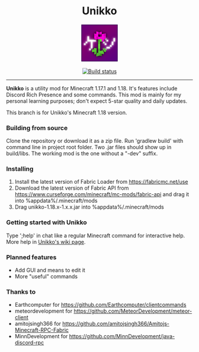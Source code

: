 <h1 align="center">Unikko</h1>
<p align="center">
<img src="https://raw.githubusercontent.com/jnkyto/Unikko/main/src/main/resources/assets/unikko/unikko.png" width="20%" alt="The logo of Unikko Utility Mod">
</p>

<a href="https://github.com/jnkyto/Unikko/actions/workflows/build-1.18.yml">
    <p align="center">
        <img src="https://github.com/jnkyto/Unikko/actions/workflows/build-1.18.yml/badge.svg" alt="Build status">
    </p>
</a>

---

<b>Unikko</b> is a utility mod for Minecraft 1.17.1 and 1.18. It's features include Discord Rich Presence and some commands. This mod is mainly for my personal learning purposes; don't expect 5-star quality and daily updates.

This branch is for Unikko's Minecraft 1.18 version.

### Building from source
Clone the repository or download it as a zip file. Run 'gradlew build' with command line in project root folder. Two .jar files should show up in build/libs. The working mod is the one without a "-dev" suffix.

### Installing
1. Install the latest version of Fabric Loader from https://fabricmc.net/use
2. Download the latest version of Fabric API from https://www.curseforge.com/minecraft/mc-mods/fabric-api and drag it into %appdata%/.minecraft/mods
3. Drag unikko-1.18.x-1.x.x.jar into %appdata%/.minecraft/mods

### Getting started with Unikko
Type ';help' in chat like a regular Minecraft command for interactive help. More help in [Unikko's wiki page](https://github.com/jnkyto/Unikko/wiki).

### Planned features
- Add GUI and means to edit it
- More "useful" commands

### Thanks to
- Earthcomputer for https://github.com/Earthcomputer/clientcommands
- meteordevelopment for https://github.com/MeteorDevelopment/meteor-client
- amitojsingh366 for https://github.com/amitojsingh366/Amitojs-Minecraft-RPC-Fabric
- MinnDevelopment for https://github.com/MinnDevelopment/java-discord-rpc
